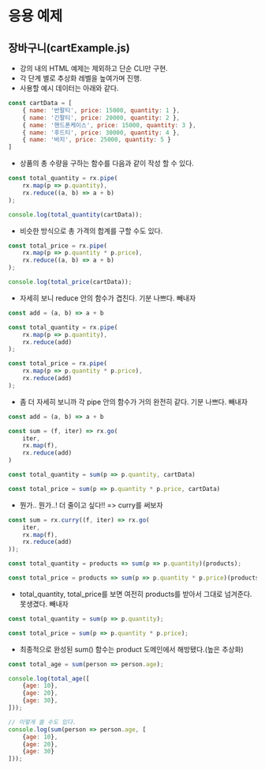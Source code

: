 # 응용 예제
## 장바구니(cartExample.js)
- 강의 내의 HTML 예제는 제외하고 단순 CLI만 구현.
- 각 단계 별로 추상화 레벨을 높여가며 진행.
- 사용할 예시 데이터는 아래와 같다.
```js
const cartData = [
    { name: '반팔티', price: 15000, quantity: 1 },
    { name: '긴팔티', price: 20000, quantity: 2 },
    { name: '핸드폰케이스', price: 15000, quantity: 3 },
    { name: '후드티', price: 30000, quantity: 4 },
    { name: '바지', price: 25000, quantity: 5 }
]
```

- 상품의 총 수량을 구하는 함수를 다음과 같이 작성 할 수 있다.
```js
const total_quantity = rx.pipe(
    rx.map(p => p.quantity),
    rx.reduce((a, b) => a + b)
);

console.log(total_quantity(cartData));
```

- 비슷한 방식으로 총 가격의 합계를 구할 수도 있다.
```js
const total_price = rx.pipe(
    rx.map(p => p.quantity * p.price),
    rx.reduce((a, b) => a + b)
);

console.log(total_price(cartData));
```

- 자세히 보니 reduce 안의 함수가 겹친다. 기분 나쁘다. 빼내자
```js
const add = (a, b) => a + b

const total_quantity = rx.pipe(
    rx.map(p => p.quantity),
    rx.reduce(add)
);

const total_price = rx.pipe(
    rx.map(p => p.quantity * p.price),
    rx.reduce(add)
);
```

- 좀 더 자세히 보니까 각 pipe 안의 함수가 거의 완전히 같다. 기분 나쁘다. 빼내자
```js
const add = (a, b) => a + b

const sum = (f, iter) => rx.go(
    iter,
    rx.map(f),
    rx.reduce(add)
)

const total_quantity = sum(p => p.quantity, cartData)

const total_price = sum(p => p.quantity * p.price, cartData)
```

- 뭔가.. 뭔가..! 더 줄이고 싶다!! => curry를 써보자
```js
const sum = rx.curry((f, iter) => rx.go(
    iter,
    rx.map(f),
    rx.reduce(add)
));

const total_quantity = products => sum(p => p.quantity)(products);

const total_price = products => sum(p => p.quantity * p.price)(products);
```

- total_quantity, total_price를 보면 여전히 products를 받아서 그대로 넘겨준다. 못생겼다. 빼내자
```js
const total_quantity = sum(p => p.quantity);

const total_price = sum(p => p.quantity * p.price);
```

- 최종적으로 완성된 sum() 함수는 product 도메인에서 해방됐다.(높은 추상화)
```js
const total_age = sum(person => person.age);

console.log(total_age([
    {age: 10},
    {age: 20},
    {age: 30},
]));

// 이렇게 쓸 수도 있다.
console.log(sum(person => person.age, [
    {age: 10},
    {age: 20},
    {age: 30}
]));
```

